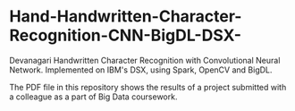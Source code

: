# Hand-Handwritten-Character-Recognition-CNN-BigDL-DSX-
Devanagari Handwritten Character Recognition with Convolutional Neural Network. Implemented on IBM's DSX, using Spark, OpenCV and BigDL.

The PDF file in this repository shows the results of a project submitted with a colleague as a part of Big Data coursework.


